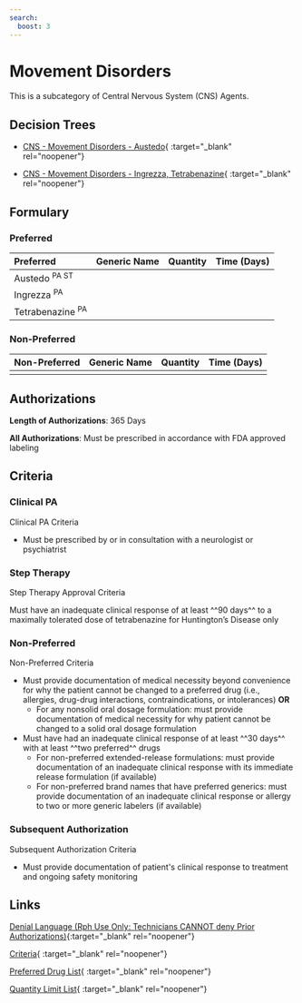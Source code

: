 ```yaml
---
search:
  boost: 3
---
```


# Movement Disorders

This is a subcategory of Central Nervous System (CNS) Agents.

## Decision Trees

- [CNS - Movement Disorders - Austedo](https://forms.office.com/Pages/ResponsePage.aspx?id=nPhjxpvvj0G9PUHkbAzgaN9UYz8EqmlIs3_TYn4TbXBURVU0TFM4UEVZT0FVQVkwVDJHMTVHUFBPSSQlQCN0PWcu){ :target="_blank" rel="noopener"}

- [CNS - Movement Disorders - Ingrezza, Tetrabenazine](https://forms.office.com/Pages/ResponsePage.aspx?id=nPhjxpvvj0G9PUHkbAzgaN9UYz8EqmlIs3_TYn4TbXBUQzBZOVJMRloyT0RUT1cxM0kwOEJYUVhPUSQlQCN0PWcu){ :target="_blank" rel="noopener"}

## Formulary

### Preferred

| Preferred                   | Generic Name | Quantity | Time (Days) |
| :-------------------------- | :----------- | :------: | :---------: |
| Austedo <sup>PA ST</sup>    |              |          |             |
| Ingrezza <sup>PA</sup>      |              |          |             |
| Tetrabenazine <sup>PA</sup> |              |          |             |

### Non-Preferred

| Non-Preferred | Generic Name | Quantity | Time (Days) |
| :------------ | :----------- | :------: | :---------: |
|               |              |          |             |

## Authorizations

**Length of Authorizations**: 365 Days

**All Authorizations**: Must be prescribed in accordance with FDA approved labeling

## Criteria

### Clinical PA

Clinical PA Criteria

- Must be prescribed by or in consultation with a neurologist or psychiatrist

### Step Therapy

Step Therapy Approval Criteria

Must have an inadequate clinical response of at least ^^90 days^^ to a maximally
tolerated dose of tetrabenazine for Huntington’s Disease only

### Non-Preferred

Non-Preferred Criteria

- Must provide documentation of medical necessity beyond convenience for why the patient cannot be changed to a preferred drug (i.e., allergies, drug-drug interactions, contraindications, or intolerances) **OR**
    - For any nonsolid oral dosage formulation: must provide documentation of medical necessity for why patient cannot be changed to a solid oral dosage formulation
- Must have had an inadequate clinical response of at least ^^30 days^^ with at least ^^two preferred^^ drugs
    - For non-preferred extended-release formulations: must provide documentation of an inadequate clinical response with its immediate release formulation (if available)
    - For non-preferred brand names that have preferred generics: must provide documentation of an inadequate clinical response or allergy to two or more generic labelers (if available)

### Subsequent Authorization

Subsequent Authorization Criteria

- Must provide documentation of patient's clinical response to treatment and ongoing safety monitoring

## Links

[Denial Language (Rph Use Only: Technicians CANNOT deny Prior Authorizations)](https://mygainwell-my.sharepoint.com/:w:/g/personal/rachel_carpenter_gainwelltechnologies_com/EWN_d80YfxNHjWqwQ77mMfUB4JILmO6MEqvBSxlBn5-uug?e=mdkuXX31&cid=f4472ece-6d4f-4694-b0c5-c150a2f53fea){:target="_blank" rel="noopener"} 

[Criteria](https://medicaid.ohio.gov/static/PHM/drug-coverage/20230701+UPDL+Criteria+_v1_FINAL.approved.pdf#page=41){ :target="_blank" rel="noopener"}

[Preferred Drug List](https://medicaid.ohio.gov/static/PHM/drug-coverage/20230701_UPDL_FINAL_ODM.approved.v2.pdf#page=17){ :target="_blank" rel="noopener"}

[Quantity Limit List](https://pharmacy.medicaid.ohio.gov/sites/default/files/20230101_Ohio_Medicaid_Quantity_Document_APPROVED.pdf){ :target="_blank" rel="noopener"}
